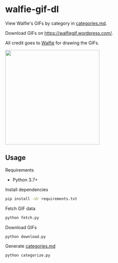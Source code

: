 # walfie-gif-dl
View Walfie's GIFs by category in [categories.md](categories.md).

Download GIFs on https://walfiegif.wordpress.com/.

All credit goes to [Walfie](https://social.aikats.us/) for drawing the GIFs.

<img src="gifs/ameJAM.gif" height="300">

## Usage
Requirements
- Python 3.7+

Install dependencies
```bash
pip install -Ur requirements.txt
```

Fetch GIF data
```bash
python fetch.py
```

Download GIFs
```bash
python download.py
```

Generate [categories.md](categories.md)
```bash
python categorize.py
```
